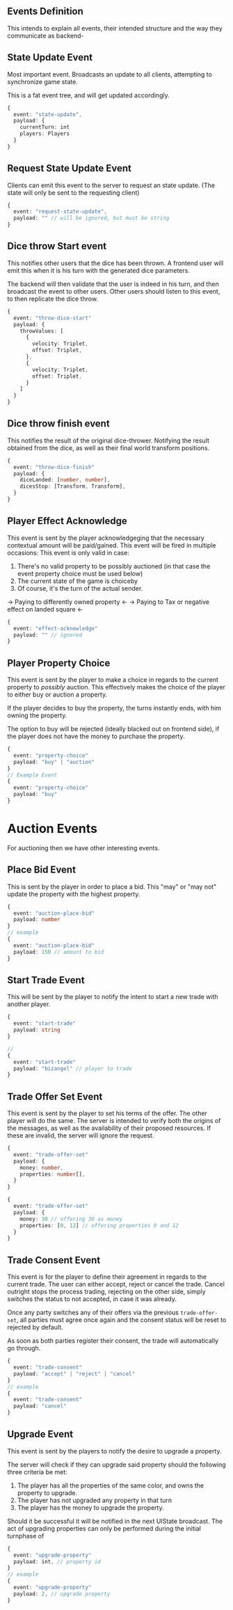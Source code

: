 ## Events Definition

This intends to explain all events, their intended structure and the way they communicate as backend-


## State Update Event

Most important event.
Broadcasts an update to all clients, attempting to synchronize game state.

This is a fat event tree, and will get updated accordingly.

```ts
{
  event: "state-update",
  payload: {
    currentTurn: int
    players: Players
  }
}
```

## Request State Update Event

Clients can emit this event to the server to request an state update.
(The state will only be sent to the requesting client)

```ts
{
  event: "request-state-update",
  payload: "" // will be ignored, but must be string
}
```

## Dice throw Start event

This notifies other users that the dice has been thrown.
A frontend user will emit this when it is his turn with the generated dice parameters.

The backend will then validate that the user is indeed in his turn, and then broadcast the event to other users. Other users should listen to this event, to then replicate the dice throw.

```ts
{
  event: "throw-dice-start"
  payload: {
    throwValues: [
      {
        velocity: Triplet,
        offset: Triplet,
      },
      {
        velocity: Triplet,
        offset: Triplet,
      }
    ]
  }
}
```

## Dice throw finish event

This notifies the result of the original dice-thrower. Notifying the result obtained from the dice, as well as their final world transform positions.

```ts
{
  event: "throw-dice-finish"
  payload: {
    diceLanded: [number, number],
    dicesStop: [Transform, Transform],
  }
}
```

## Player Effect Acknowledge

This event is sent by the player acknowledgeging that the necessary contextual amount will be paid/gained.
This event will be fired in multiple occasions:
This event is only valid in case:
1. There's no valid property to be possibly auctioned (in that case the event property choice must be used below)
2. The current state of the game is choiceby
3. Of course, it's the turn of the actual sender.

-> Paying to differently owned property <-
-> Paying to Tax or negative effect on landed square <-

```ts
{
  event: "effect-acknowledge"
  payload: "" // ignored
}
```

## Player Property Choice

This event is sent by the player to make a choice in regards to the current property to _possibly_ auction.
This effectively makes the choice of the player to either buy or auction a property.

If the player decides to buy the property, the turns instantly ends, with him owning the property.

The option to buy will be rejected (ideally blacked out on frontend side),
if the player does not have the money to purchase the property.

```ts
{
  event: "property-choice"
  payload: "buy" | "auction"
}
// Example Event
{
  event: "property-choice"
  payload: "buy"
}
```

# Auction Events

For auctioning then we have other interesting events.

## Place Bid Event

This is sent by the player in order to place a bid.
This "may" or "may not" update the property with the highest property.
```ts
{
  event: "auction-place-bid"
  payload: number
}
// example
{
  event: "auction-place-bid"
  payload: 150 // amount to bid
}
```

## Start Trade Event

This will be sent by the player to notify the intent to start a new trade with
another player.
```ts
{
  event: "start-trade"
  payload: string
}

//
{
  event: "start-trade"
  payload: "bizangel" // player to trade
}

```

## Trade Offer Set Event

This event is sent by the player to set his terms of the offer.
The other player will do the same.
The server is intended to verify both the origins of the messages, as well as the availability of their proposed resources.
If these are invalid, the server will ignore the request.

```ts
{
  event: "trade-offer-set"
  payload: {
    money: number,
    properties: number[],
  }
}

{
  event: "trade-offer-set"
  payload: {
    money: 30 // offering 30 as money
    properties: [0, 12] // offering properties 0 and 12
  }
}
```

## Trade Consent Event

This event is for the player to define their agreement in regards to the current trade.
The user can either accept, reject or cancel the trade.
Cancel outright stops the process trading, rejecting on the other side,
simply switches the status to not accepted, in case it was already.

Once any party switches any of their offers via the previous `trade-offer-set`,
all parties must agree once again and the consent status will be reset to rejected by default.

As soon as both parties register their consent, the trade will automatically go through.


```ts
{
  event: "trade-consent"
  payload: "accept" | "reject" | "cancel"
}
// example
{
  event: "trade-consent"
  payload: "cancel"
}
```

## Upgrade Event

This event is sent by the players to notify the desire to upgrade a property.

The server will check if they can upgrade said property should the following three criteria be met:

1. The player has all the properties of the same color, and owns the property to upgrade.
2. The player has not upgraded any property in that turn
3. The player has the money to upgrade the property.

Should it be successful it will be notified in the next UIState broadcast.
The act of upgrading properties can only be performed during the initial turnphase of
```ts
{
  event: "upgrade-property"
  payload: int, // property id
}
// example
{
  event: "upgrade-property"
  payload: 2, // upgrade property
}
```
